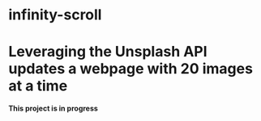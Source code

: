 # infinity-scroll

# Leveraging the Unsplash API updates a webpage with 20 images at a time

__This project is in progress__
